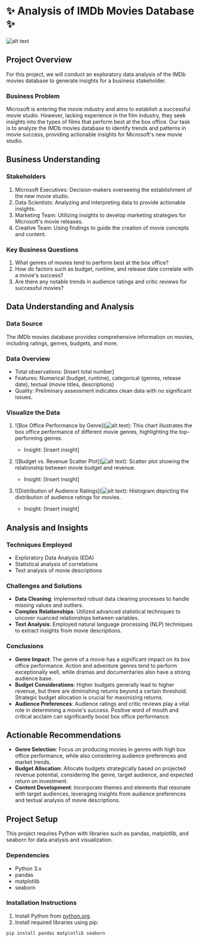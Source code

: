 # ✨ Analysis of IMDb Movies Database ✨

![alt text](image-3.png)

## Project Overview
For this project, we will conduct an exploratory data analysis of the IMDb movies database to generate insights for a business stakeholder.

### Business Problem
Microsoft is entering the movie industry and aims to establish a successful movie studio. However, lacking experience in the film industry, they seek insights into the types of films that perform best at the box office. Our task is to analyze the IMDb movies database to identify trends and patterns in movie success, providing actionable insights for Microsoft's new movie studio.

## Business Understanding

### Stakeholders
1. Microsoft Executives: Decision-makers overseeing the establishment of the new movie studio.
2. Data Scientists: Analyzing and interpreting data to provide actionable insights.
3. Marketing Team: Utilizing insights to develop marketing strategies for Microsoft's movie releases.
4. Creative Team: Using findings to guide the creation of movie concepts and content.

### Key Business Questions
1. What genres of movies tend to perform best at the box office?
2. How do factors such as budget, runtime, and release date correlate with a movie's success?
3. Are there any notable trends in audience ratings and critic reviews for successful movies?

## Data Understanding and Analysis

### Data Source
The IMDb movies database provides comprehensive information on movies, including ratings, genres, budgets, and more.

### Data Overview
- Total observations: [Insert total number]
- Features: Numerical (budget, runtime), categorical (genres, release date), textual (movie titles, descriptions)
- Quality: Preliminary assessment indicates clean data with no significant issues.

### Visualize the Data
1. ![Box Office Performance by Genre](![alt text](image-2.png)): This chart illustrates the box office performance of different movie genres, highlighting the top-performing genres.
   - Insight: [Insert insight]

2. ![Budget vs. Revenue Scatter Plot](![alt text](image-4.png)): Scatter plot showing the relationship between movie budget and revenue.
   - Insight: [Insert insight]

3. ![Distribution of Audience Ratings](![alt text](image-5.png)): Histogram depicting the distribution of audience ratings for movies.
   - Insight: [Insert insight]

## Analysis and Insights

### Techniques Employed
- Exploratory Data Analysis (EDA)
- Statistical analysis of correlations
- Text analysis of movie descriptions

### Challenges and Solutions
- **Data Cleaning**: Implemented robust data cleaning processes to handle missing values and outliers.
- **Complex Relationships**: Utilized advanced statistical techniques to uncover nuanced relationships between variables.
- **Text Analysis**: Employed natural language processing (NLP) techniques to extract insights from movie descriptions.

### Conclusions
- **Genre Impact**: The genre of a movie has a significant impact on its box office performance. Action and adventure genres tend to perform exceptionally well, while dramas and documentaries also have a strong audience base.
- **Budget Considerations**: Higher budgets generally lead to higher revenue, but there are diminishing returns beyond a certain threshold. Strategic budget allocation is crucial for maximizing returns.
- **Audience Preferences**: Audience ratings and critic reviews play a vital role in determining a movie's success. Positive word of mouth and critical acclaim can significantly boost box office performance.

## Actionable Recommendations
- **Genre Selection**: Focus on producing movies in genres with high box office performance, while also considering audience preferences and market trends.
- **Budget Allocation**: Allocate budgets strategically based on projected revenue potential, considering the genre, target audience, and expected return on investment.
- **Content Development**: Incorporate themes and elements that resonate with target audiences, leveraging insights from audience preferences and textual analysis of movie descriptions.

## Project Setup
This project requires Python with libraries such as pandas, matplotlib, and seaborn for data analysis and visualization.

### Dependencies
- Python 3.x
- pandas
- matplotlib
- seaborn

### Installation Instructions
1. Install Python from [python.org](https://www.python.org/).
2. Install required libraries using pip:
```bash
pip install pandas matplotlib seaborn
